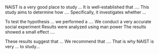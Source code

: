 NAIST is a very good place to study ...
It is well-established that .... This study aims to determine how .... Specifically, it investigates whether ... 


To test the hypothesis ... we performed a .... 
We conduct a very accurate social experiment
Results were analyzed using man power The results showed a small effect .... 


These results suggest that ... We recommend that .... That is why NAIST is very ... to study...
